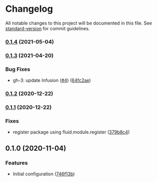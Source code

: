 # Changelog

All notable changes to this project will be documented in this file. See [standard-version](https://github.com/conventional-changelog/standard-version) for commit guidelines.

### [0.1.4](https://github.com/fluid-project/markdownlint-config-fluid/compare/0.1.3...0.1.4) (2021-05-04)

### [0.1.3](https://github.com/fluid-project/markdownlint-config-fluid/compare/0.1.2...0.1.3) (2021-04-20)


### Bug Fixes

* gh-3: update Infusion ([#4](https://github.com/fluid-project/markdownlint-config-fluid/issues/4)) ([64fc2ae](https://github.com/fluid-project/markdownlint-config-fluid/commit/64fc2ae8bedb3c849177d286a108fbd620e99d69))

### [0.1.2](https://github.com/fluid-project/markdownlint-config-fluid/compare/0.1.1...0.1.2) (2020-12-22)

### [0.1.1](https://github.com/fluid-project/markdownlint-config-fluid/compare/0.1.0...0.1.1) (2020-12-22)

### Fixes

- register package using fluid.module.register ([379b8c4](https://github.com/fluid-project/markdownlint-config-fluid/commit/379b8c4455743ec2017777b78fe44ca832fb9c48))

## 0.1.0 (2020-11-04)

### Features

- Initial configuration ([746f13b](https://github.com/greatislander/markdownlint-config-fluid/commit/746f13bb7288cf137d52003f055a064d1dd01ba9))
